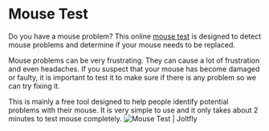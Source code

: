 # Mouse Test

Do you have a mouse problem? This online [mouse test](https://joltfly.com/mouse-test/) is designed to detect mouse problems and determine if your mouse needs to be replaced.

Mouse problems can be very frustrating. They can cause a lot of frustration and even headaches. If you suspect that your mouse has become damaged or faulty, it is important to test it to make sure if there is any problem so we can try fixing it. 

This is mainly a free tool designed to help people identify potential problems with their mouse. It is very simple to use and it only takes about 2 minutes to test mouse completely. 
![Mouse Test | Joltfly](https://joltfly.com/wp-content/uploads/2021/04/Joltfly-Mouse-Test-Features-1603x2048.png)
